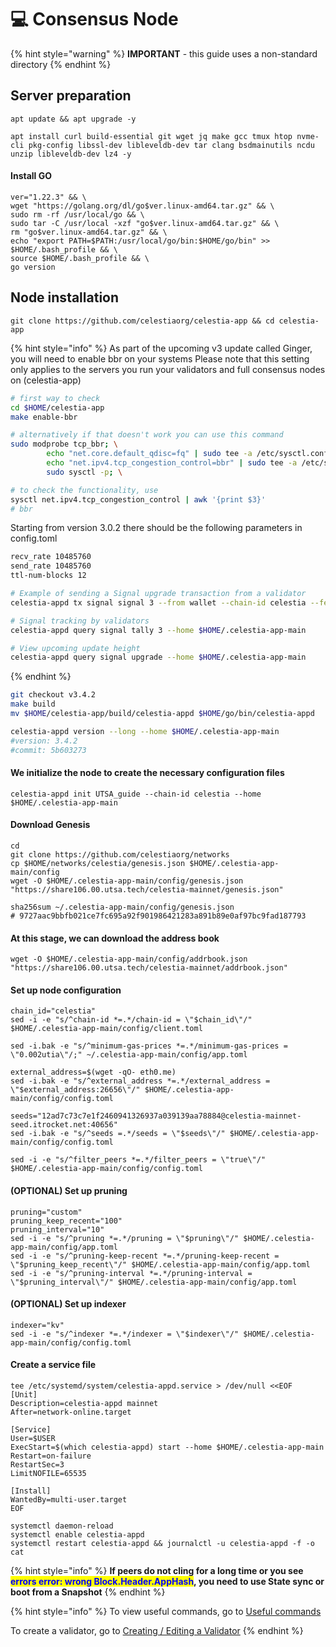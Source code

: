 # 💻 Consensus Node

{% hint style="warning" %}
**IMPORTANT** - this guide uses a non-standard directory
{% endhint %}

## Server preparation

```shell
apt update && apt upgrade -y
```

```shell
apt install curl build-essential git wget jq make gcc tmux htop nvme-cli pkg-config libssl-dev libleveldb-dev tar clang bsdmainutils ncdu unzip libleveldb-dev lz4 -y
```

#### Install GO

```shell
ver="1.22.3" && \
wget "https://golang.org/dl/go$ver.linux-amd64.tar.gz" && \
sudo rm -rf /usr/local/go && \
sudo tar -C /usr/local -xzf "go$ver.linux-amd64.tar.gz" && \
rm "go$ver.linux-amd64.tar.gz" && \
echo "export PATH=$PATH:/usr/local/go/bin:$HOME/go/bin" >> $HOME/.bash_profile && \
source $HOME/.bash_profile && \
go version
```

## Node installation

```shell
git clone https://github.com/celestiaorg/celestia-app && cd celestia-app
```

{% hint style="info" %}
As part of the upcoming v3 update called Ginger, you will need to enable bbr on your systems Please note that this setting only applies to the servers you run your validators and full consensus nodes on (celestia-app)

```bash
# first way to check
cd $HOME/celestia-app
make enable-bbr

# alternatively if that doesn't work you can use this command
sudo modprobe tcp_bbr; \
        echo "net.core.default_qdisc=fq" | sudo tee -a /etc/sysctl.conf; \
        echo "net.ipv4.tcp_congestion_control=bbr" | sudo tee -a /etc/sysctl.conf; \
        sudo sysctl -p; \

# to check the functionality, use
sysctl net.ipv4.tcp_congestion_control | awk '{print $3}' 
# bbr
```

Starting from version 3.0.2 there should be the following parameters in config.toml

```bash
recv_rate 10485760
send_rate 10485760
ttl-num-blocks 12
```



```bash
# Example of sending a Signal upgrade transaction from a validator
celestia-appd tx signal signal 3 --from wallet --chain-id celestia --fees 210000utia --home $HOME/.celestia-app-main

# Signal tracking by validators
celestia-appd query signal tally 3 --home $HOME/.celestia-app-main

# View upcoming update height
celestia-appd query signal upgrade --home $HOME/.celestia-app-main
```


{% endhint %}

```bash
git checkout v3.4.2
make build
mv $HOME/celestia-app/build/celestia-appd $HOME/go/bin/celestia-appd

celestia-appd version --long --home $HOME/.celestia-app-main
#version: 3.4.2
#commit: 5b603273
```



#### We initialize the node to create the necessary configuration files

```shell
celestia-appd init UTSA_guide --chain-id celestia --home $HOME/.celestia-app-main
```

#### Download Genesis

```shell
cd
git clone https://github.com/celestiaorg/networks
cp $HOME/networks/celestia/genesis.json $HOME/.celestia-app-main/config
wget -O $HOME/.celestia-app-main/config/genesis.json "https://share106.00.utsa.tech/celestia-mainnet/genesis.json"

sha256sum ~/.celestia-app-main/config/genesis.json
# 9727aac9bbfb021ce7fc695a92f901986421283a891b89e0af97bc9fad187793
```

#### At this stage, we can download the address book

```shell
wget -O $HOME/.celestia-app-main/config/addrbook.json "https://share106.00.utsa.tech/celestia-mainnet/addrbook.json"
```

#### Set up node configuration

```shell
chain_id="celestia"
sed -i -e "s/^chain-id *=.*/chain-id = \"$chain_id\"/" $HOME/.celestia-app-main/config/client.toml

sed -i.bak -e "s/^minimum-gas-prices *=.*/minimum-gas-prices = \"0.002utia\"/;" ~/.celestia-app-main/config/app.toml

external_address=$(wget -qO- eth0.me)
sed -i.bak -e "s/^external_address *=.*/external_address = \"$external_address:26656\"/" $HOME/.celestia-app-main/config/config.toml

seeds="12ad7c73c7e1f2460941326937a039139aa78884@celestia-mainnet-seed.itrocket.net:40656"
sed -i.bak -e "s/^seeds =.*/seeds = \"$seeds\"/" $HOME/.celestia-app-main/config/config.toml

sed -i -e "s/^filter_peers *=.*/filter_peers = \"true\"/" $HOME/.celestia-app-main/config/config.toml
```

#### (OPTIONAL) Set up pruning

```shell
pruning="custom"
pruning_keep_recent="100"
pruning_interval="10"
sed -i -e "s/^pruning *=.*/pruning = \"$pruning\"/" $HOME/.celestia-app-main/config/app.toml
sed -i -e "s/^pruning-keep-recent *=.*/pruning-keep-recent = \"$pruning_keep_recent\"/" $HOME/.celestia-app-main/config/app.toml
sed -i -e "s/^pruning-interval *=.*/pruning-interval = \"$pruning_interval\"/" $HOME/.celestia-app-main/config/app.toml
```

#### (OPTIONAL) Set up indexer

```shell
indexer="kv"
sed -i -e "s/^indexer *=.*/indexer = \"$indexer\"/" $HOME/.celestia-app-main/config/config.toml
```

#### Create a service file

```shell
tee /etc/systemd/system/celestia-appd.service > /dev/null <<EOF
[Unit]
Description=celestia-appd mainnet
After=network-online.target

[Service]
User=$USER
ExecStart=$(which celestia-appd) start --home $HOME/.celestia-app-main
Restart=on-failure
RestartSec=3
LimitNOFILE=65535

[Install]
WantedBy=multi-user.target
EOF
```

```shell
systemctl daemon-reload
systemctl enable celestia-appd
systemctl restart celestia-appd && journalctl -u celestia-appd -f -o cat
```

{% hint style="info" %}
**If peers do not cling for a long time or you see&#x20;**<mark style="color:blue;">**errors error: wrong Block.Header.AppHash**</mark>**, you need to use State sync or boot from a Snapshot**
{% endhint %}

{% hint style="info" %}
To view useful commands, go to [Useful commands](https://utsa.gitbook.io/services/cosmos-wiki/useful-commands)

To create a validator, go to [Creating / Editing a Validator](https://utsa.gitbook.io/services/cosmos-wiki/creating-editing-a-validator)
{% endhint %}
